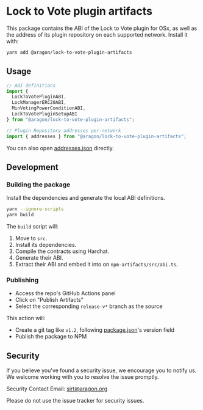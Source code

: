 # Lock to Vote plugin artifacts

This package contains the ABI of the Lock to Vote plugin for OSx, as well as the address of its plugin repository on each supported network. Install it with:

```sh
yarn add @aragon/lock-to-vote-plugin-artifacts
```

## Usage

```typescript
// ABI definitions
import {
  LockToVotePluginABI,
  LockManagerERC20ABI,
  MinVotingPowerConditionABI,
  LockToVotePluginSetupABI
} from "@aragon/lock-to-vote-plugin-artifacts";

// Plugin Repository addresses per-network
import { addresses } from "@aragon/lock-to-vote-plugin-artifacts";
```

You can also open [addresses.json](https://github.com/aragon/lock-to-vote-plugin/blob/main/npm-artifacts/src/addresses.json) directly.

## Development

### Building the package

Install the dependencies and generate the local ABI definitions.

```sh
yarn --ignore-scripts
yarn build
```

The `build` script will:
1. Move to `src`.
2. Install its dependencies.
3. Compile the contracts using Hardhat.
4. Generate their ABI.
5. Extract their ABI and embed it into on `npm-artifacts/src/abi.ts`.

### Publishing

- Access the repo's GitHub Actions panel
- Click on "Publish Artifacts"
- Select the corresponding `release-v*` branch as the source

This action will:
- Create a git tag like `v1.2`, following [package.json](./package.json)'s version field
- Publish the package to NPM

## Security

If you believe you've found a security issue, we encourage you to notify us. We welcome working with you to resolve the issue promptly.

Security Contact Email: sirt@aragon.org

Please do not use the issue tracker for security issues.
